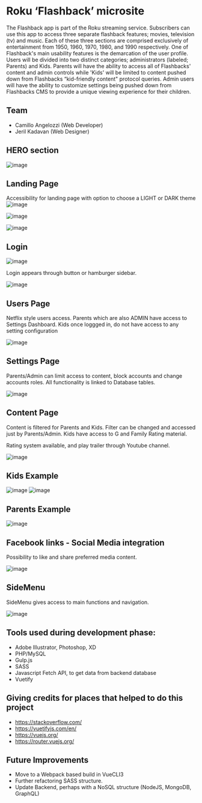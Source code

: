 # Roku ‘Flashback’ microsite

The Flashback app is part of the Roku streaming service. Subscribers can use this app to
access three separate flashback features; movies, television (tv) and music. Each of these three
sections are comprised exclusively of entertainment from 1950, 1960, 1970, 1980, and 1990
respectively.
One of Flashback's main usability features is the demarcation of the user profile. Users will be
divided into two distinct categories; administrators (labeled; Parents) and Kids. Parents will have
the ability to access all of Flashbacks' content and admin controls while 'Kids' will be limited to
content pushed down from Flashbacks “kid-friendly content" protocol queries. Admin users will
have the ability to customize settings being pushed down from Flashbacks CMS to provide a
unique viewing experience for their children.

## Team

- Camillo Angelozzi (Web Developer)
- Jeril Kadavan (Web Designer)

## HERO section

![image](images/readme/mockup.png)

## Landing Page

Accessibility for landing page with option to choose a LIGHT or DARK theme ![image](images/readme/d_l_btn.png)

![image](images/readme/home_light.png)

![image](images/readme/home_dark.png)

## Login

![image](images/readme/login_btn.png)

Login appears through button or hamburger sidebar.

![image](images/readme/login.png)

## Users Page

Netflix style users access. Parents which are also ADMIN have access to Settings Dashboard. Kids once loggged in, do not have access to any setting configuration

![image](images/readme/users.png)

## Settings Page

Parents/Admin can limit access to content, block accounts and change accounts roles. All functionality is linked to Database tables.

![image](images/readme/settings.png)

## Content Page

Content is filtered for Parents and Kids. Filter can be changed and accessed just by Parents/Admin. Kids have access to G and Family Rating material.

Rating system available, and play trailer through Youtube channel.

![image](images/readme/content.png)

## Kids Example

![image](images/readme/content2.png)
![image](images/readme/trailer.png)

## Parents Example

![image](images/readme/content3.png)

## Facebook links - Social Media integration
Possibility to like and share preferred media content.

![image](images/readme/fb.png)

## SideMenu

SideMenu gives access to main functions and navigation.

![image](images/readme/sidemenu.png)

## Tools used during development phase:

- Adobe Illustrator, Photoshop, XD
- PHP/MySQL
- Gulp.js
- SASS
- Javascript Fetch API, to get data from backend database
- Vuetify

## Giving credits for places that helped to do this project

- https://stackoverflow.com/
- https://vuetifyjs.com/en/
- https://vuejs.org/
- https://router.vuejs.org/

## Future Improvements

- Move to a Webpack based build in VueCLI3
- Further refactoring SASS structure.
- Update Backend, perhaps with a NoSQL structure (NodeJS, MongoDB, GraphQL)
